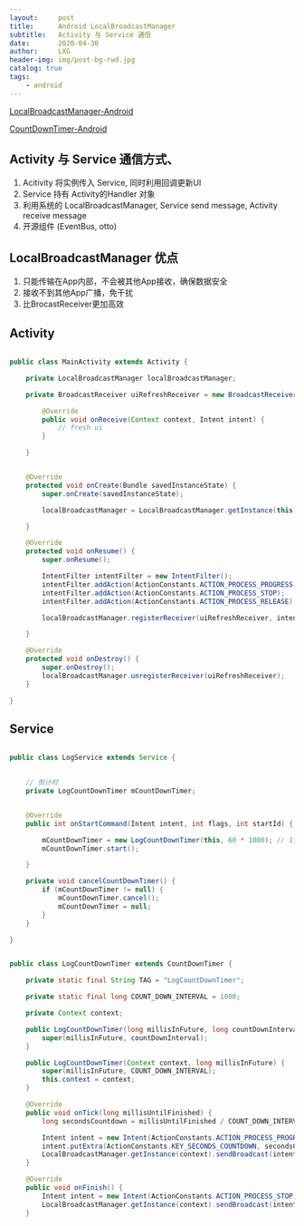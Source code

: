 ```yaml
---
layout:     post
title:      Android LocalBroadcastManager
subtitle:   Activity 与 Service 通信
date:       2020-04-30
author:     LXG
header-img: img/post-bg-rwd.jpg
catalog: true
tags:
    - android
---
```


[LocalBroadcastManager-Android](https://developer.android.google.cn/jetpack/androidx/releases/localbroadcastmanager?hl=zh-cn)

[CountDownTimer-Android](https://developer.android.google.cn/reference/android/os/CountDownTimer?hl=en)

## Activity 与 Service 通信方式、

1. Acitivity 将实例传入 Service, 同时利用回调更新UI
2. Service 持有 Activity的Handler 对象
3. 利用系统的 LocalBroadcastManager, Service send message, Activity receive message
4. 开源组件 (EventBus, otto)

## LocalBroadcastManager 优点

1. 只能传输在App内部，不会被其他App接收，确保数据安全
2. 接收不到其他App广播，免干扰
3. 比BrocastReceiver更加高效

## Activity

```java

public class MainActivity extends Activity {

    private LocalBroadcastManager localBroadcastManager;

    private BroadcastReceiver uiRefreshReceiver = new BroadcastReceiver() {

        @Override
        public void onReceive(Context context, Intent intent) {
            // fresh ui
        }

    }


    @Override
    protected void onCreate(Bundle savedInstanceState) {
        super.onCreate(savedInstanceState);

        localBroadcastManager = LocalBroadcastManager.getInstance(this);

    }

    @Override
    protected void onResume() {
        super.onResume();

        IntentFilter intentFilter = new IntentFilter();
        intentFilter.addAction(ActionConstants.ACTION_PROCESS_PROGRESS);
        intentFilter.addAction(ActionConstants.ACTION_PROCESS_STOP);
        intentFilter.addAction(ActionConstants.ACTION_PROCESS_RELEASE);

        localBroadcastManager.registerReceiver(uiRefreshReceiver, intentFilter);

    }

    @Override
    protected void onDestroy() {
        super.onDestroy();
        localBroadcastManager.unregisterReceiver(uiRefreshReceiver);
    }

}

```

## Service

```java

public class LogService extends Service {

 
    // 倒计时
    private LogCountDownTimer mCountDownTimer;


    @Override
    public int onStartCommand(Intent intent, int flags, int startId) {

        mCountDownTimer = new LogCountDownTimer(this, 60 * 1000); // 1分钟倒计时
        mCountDownTimer.start();

    }

    private void cancelCountDownTimer() {
        if (mCountDownTimer != null) {
            mCountDownTimer.cancel();
            mCountDownTimer = null;
        }
    }

}


public class LogCountDownTimer extends CountDownTimer {

    private static final String TAG = "LogCountDownTimer";

    private static final long COUNT_DOWN_INTERVAL = 1000;

    private Context context;

    public LogCountDownTimer(long millisInFuture, long countDownInterval) {
        super(millisInFuture, countDownInterval);
    }

    public LogCountDownTimer(Context context, long millisInFuture) {
        super(millisInFuture, COUNT_DOWN_INTERVAL);
        this.context = context;
    }

    @Override
    public void onTick(long millisUntilFinished) {
        long secondsCountdown = millisUntilFinished / COUNT_DOWN_INTERVAL;

        Intent intent = new Intent(ActionConstants.ACTION_PROCESS_PROGRESS);
        intent.putExtra(ActionConstants.KEY_SECONDS_COUNTDOWN, secondsCountdown);
        LocalBroadcastManager.getInstance(context).sendBroadcast(intent);
    }

    @Override
    public void onFinish() {
        Intent intent = new Intent(ActionConstants.ACTION_PROCESS_STOP);
        LocalBroadcastManager.getInstance(context).sendBroadcast(intent);
    }

```

